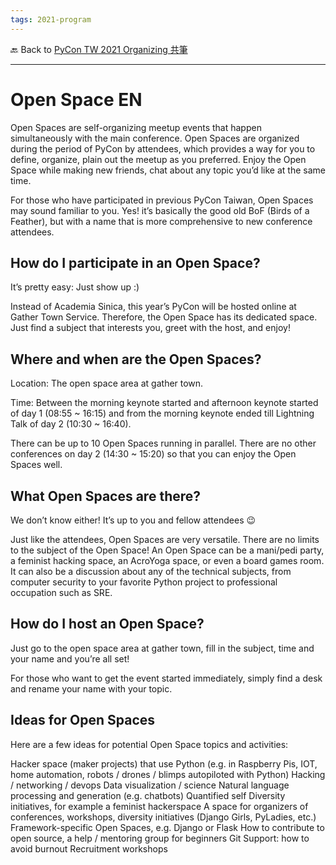 ```yaml
---
tags: 2021-program
---
```


🔙 Back to [PyCon TW 2021 Organizing 共筆](/Wb9vQrfJQk-5tPoPR23hwA)

---

# Open Space EN

Open Spaces are self-organizing meetup events that happen simultaneously with the main conference. Open Spaces are organized during the period of PyCon by attendees, which provides a way for you to define, organize, plain out the meetup as you preferred. Enjoy the Open Space while making new friends, chat about any topic you’d like at the same time.

For those who have participated in previous PyCon Taiwan, Open Spaces may sound familiar to you. Yes! it’s basically the good old BoF (Birds of a Feather), but with a name that is more comprehensive to new conference attendees.

## How do I participate in an Open Space?
It’s pretty easy: Just show up :)

Instead of Academia Sinica, this year’s PyCon will be hosted online at Gather Town Service. Therefore, the Open Space has its dedicated space. Just find a subject that interests you, greet with the host, and enjoy!

## Where and when are the Open Spaces?
Location: The open space area at gather town.

Time: Between the morning keynote started and afternoon keynote started of day 1 (08:55 ~ 16:15) and from the morning keynote ended till Lightning Talk of day 2 (10:30 ~ 16:40).

There can be up to 10 Open Spaces running in parallel. There are no other conferences on day 2 (14:30 ~ 15:20) so that you can enjoy the Open Spaces well.



## What Open Spaces are there?
We don’t know either! It’s up to you and fellow attendees 😉

Just like the attendees, Open Spaces are very versatile. There are no limits to the subject of the Open Space! An Open Space can be a mani/pedi party, a feminist hacking space, an AcroYoga space, or even a board games room. It can also be a discussion about any of the technical subjects, from computer security to your favorite Python project to professional occupation such as SRE.

## How do I host an Open Space?
Just go to the open space area at gather town, fill in the subject, time and your name and you’re all set!

For those who want to get the event started immediately, simply find a desk and rename your name with your topic. 

## Ideas for Open Spaces
Here are a few ideas for potential Open Space topics and activities:

Hacker space (maker projects) that use Python (e.g. in Raspberry Pis, IOT, home automation, robots / drones / blimps autopiloted with Python)
Hacking / networking / devops
Data visualization / science
Natural language processing and generation (e.g. chatbots)
Quantified self
Diversity initiatives, for example a feminist hackerspace
A space for organizers of conferences, workshops, diversity initiatives (Django Girls, PyLadies, etc.)
Framework-specific Open Spaces, e.g. Django or Flask
How to contribute to open source, a help / mentoring group for beginners
Git
Support: how to avoid burnout
Recruitment workshops
